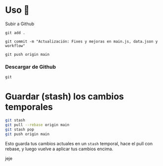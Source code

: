 # Uso 🚀
Subir a Github

```
git add .
```
```
git commit -m "Actualización: Fixes y mejoras en main.js, data.json y workflow"
```
```
git push origin main
```

### Descargar de Github
```
git 
```
# Guardar (stash) los cambios temporales
```bash
git stash
git pull --rebase origin main
git stash pop
git push origin main
```
Esto guarda tus cambios actuales en un `stash` temporal, hace el pull con rebase, y luego vuelve a aplicar tus cambios encima.

jeje